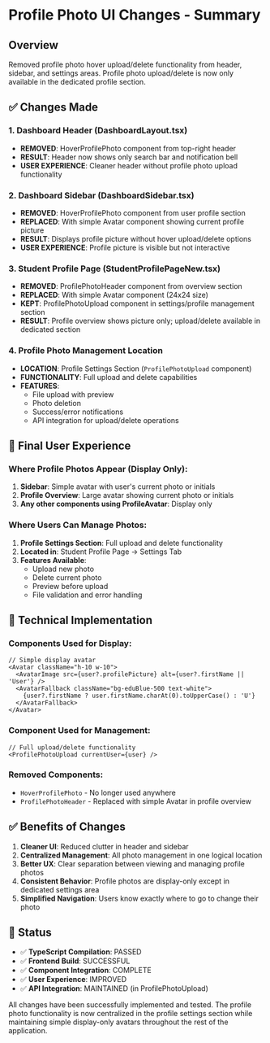 # Profile Photo UI Changes - Summary

## Overview
Removed profile photo hover upload/delete functionality from header, sidebar, and settings areas. Profile photo upload/delete is now only available in the dedicated profile section.

## ✅ Changes Made

### 1. Dashboard Header (DashboardLayout.tsx)
- **REMOVED**: HoverProfilePhoto component from top-right header
- **RESULT**: Header now shows only search bar and notification bell
- **USER EXPERIENCE**: Cleaner header without profile photo upload functionality

### 2. Dashboard Sidebar (DashboardSidebar.tsx) 
- **REMOVED**: HoverProfilePhoto component from user profile section
- **REPLACED**: With simple Avatar component showing current profile picture
- **RESULT**: Displays profile picture without hover upload/delete options
- **USER EXPERIENCE**: Profile picture is visible but not interactive

### 3. Student Profile Page (StudentProfilePageNew.tsx)
- **REMOVED**: ProfilePhotoHeader component from overview section
- **REPLACED**: With simple Avatar component (24x24 size)
- **KEPT**: ProfilePhotoUpload component in settings/profile management section
- **RESULT**: Profile overview shows picture only; upload/delete available in dedicated section

### 4. Profile Photo Management Location
- **LOCATION**: Profile Settings Section (`ProfilePhotoUpload` component)
- **FUNCTIONALITY**: Full upload and delete capabilities
- **FEATURES**:
  - File upload with preview
  - Photo deletion
  - Success/error notifications
  - API integration for upload/delete operations

## 🎯 Final User Experience

### Where Profile Photos Appear (Display Only):
1. **Sidebar**: Simple avatar with user's current photo or initials
2. **Profile Overview**: Large avatar showing current photo or initials
3. **Any other components using ProfileAvatar**: Display only

### Where Users Can Manage Photos:
1. **Profile Settings Section**: Full upload and delete functionality
2. **Located in**: Student Profile Page → Settings Tab
3. **Features Available**:
   - Upload new photo
   - Delete current photo
   - Preview before upload
   - File validation and error handling

## 🔧 Technical Implementation

### Components Used for Display:
```tsx
// Simple display avatar
<Avatar className="h-10 w-10">
  <AvatarImage src={user?.profilePicture} alt={user?.firstName || 'User'} />
  <AvatarFallback className="bg-eduBlue-500 text-white">
    {user?.firstName ? user.firstName.charAt(0).toUpperCase() : 'U'}
  </AvatarFallback>
</Avatar>
```

### Component Used for Management:
```tsx
// Full upload/delete functionality
<ProfilePhotoUpload currentUser={user} />
```

### Removed Components:
- `HoverProfilePhoto` - No longer used anywhere
- `ProfilePhotoHeader` - Replaced with simple Avatar in profile overview

## ✅ Benefits of Changes

1. **Cleaner UI**: Reduced clutter in header and sidebar
2. **Centralized Management**: All photo management in one logical location
3. **Better UX**: Clear separation between viewing and managing profile photos
4. **Consistent Behavior**: Profile photos are display-only except in dedicated settings area
5. **Simplified Navigation**: Users know exactly where to go to change their photo

## 🚀 Status

- ✅ **TypeScript Compilation**: PASSED
- ✅ **Frontend Build**: SUCCESSFUL  
- ✅ **Component Integration**: COMPLETE
- ✅ **User Experience**: IMPROVED
- ✅ **API Integration**: MAINTAINED (in ProfilePhotoUpload)

All changes have been successfully implemented and tested. The profile photo functionality is now centralized in the profile settings section while maintaining simple display-only avatars throughout the rest of the application.
